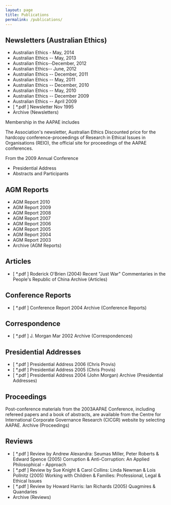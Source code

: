 ```yaml
---
layout: page
title: Publications
permalink: /publications/
---
```


## Newsletters (Australian Ethics)

- Australian Ethics - May, 2014
- Australian Ethics -- May, 2013
- Australian Ethics--December, 2012
- Australian Ethics-- June, 2012
- Australian Ethics -- December, 2011
- Australian Ethics -- May, 2011
- Australian Ethics -- December, 2010
- Australian Ethics -- May, 2010
- Australian Ethics -- December 2009
- Australian Ethics -- April 2009
- [ *.pdf ]  Newsletter Nov 1995
- Archive (Newsletters)

Membership in the AAPAE includes

The Association's newsletter, Australian Ethics
Discounted price for the hardcopy conference-proceedings of Research in Ethical Issues in Organisations (REIO), the official site for proceedings of the AAPAE conferences.

From the 2009 Annual Conference

* Presidential Address
* Abstracts and Participants


## AGM Reports

- AGM Report 2010
- AGM Report 2009
- AGM Report 2008
- AGM Report 2007
- AGM Report 2006
- AGM Report 2005
- AGM Report 2004
- AGM Report 2003
- Archive (AGM Reports)


## Articles

- [ *.pdf ]  Roderick O'Brien (2004) Recent "Just War" Commentaries in the People's Republic of China
Archive (Articles)


## Conference Reports

- [ *.pdf ]  Conference Report 2004
Archive (Conference Reports)


## Correspondence

- [ *.pdf ]  J. Morgan Mar 2002
Archive (Correspondences)


## Presidential Addresses

- [ *.pdf ]  Presidential Address 2006  (Chris Provis)
- [ *.pdf ]  Presidential Address 2005  (Chris Provis)
- [ *.pdf ]  Presidential Address 2004  (John Morgan)
Archive (Presidential Addresses)


## Proceedings

Post-conference materials from the 2003AAPAE Conference, including refereed papers and a book of abstracts, are available from the Centre for International Corporate Governance Research (CICGR) website by selecting AAPAE.
Archive (Proceedings)


## Reviews

- [ *.pdf ]  Review by Andrew Alexandra: Seumas Miller, Peter Roberts & Edward Spence (2005) Corruption & Anti-Corruption: An Applied Philosophical - Approach
- [ *.pdf ]  Review by Sue Knight & Carol Collins: Linda Newman & Lois Pollnitz (2005) Working with Children & Families: Professional, Legal & Ethical Issues
- [ *.pdf ]  Review by Howard Harris: Ian Richards (2005) Quagmires & Quandaries
- Archive (Reviews)



